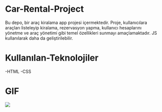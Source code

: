 # Car-Rental-Project
Bu depo, bir araç kiralama app projesi içermektedir. Proje, kullanıcılara araçları listeleyip kiralama, rezervasyon yapma, kullanıcı hesaplarını yönetme ve araç yönetimi gibi temel özellikleri sunmayı amaçlamaktadır. JS kullanılarak daha da geliştirilebilir.

# Kullanılan-Teknolojiler
-HTML
-CSS

# GIF
![](images/carrentalgif1.gif)
 
